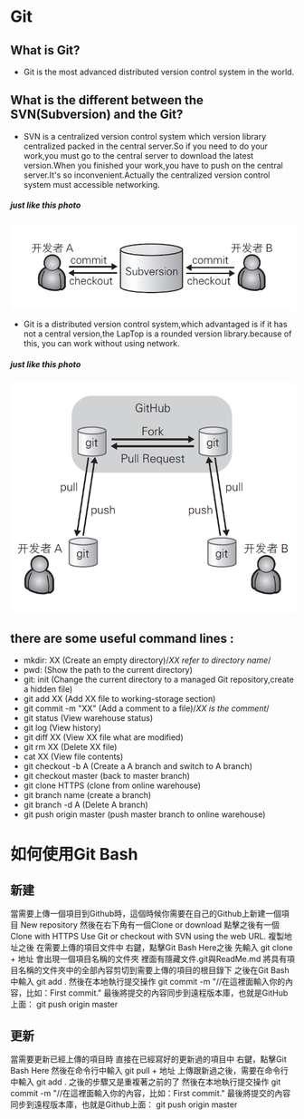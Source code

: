 # Git
## What is Git?
* Git is the most advanced distributed version control system in the world.
## What is the different between the SVN(Subversion) and the Git?
* SVN is a centralized version control system which version library  centralized packed in the central server.So if you need to do your work,you must go to the central server to download the latest version.When you finished your work,you have to push on the central server.It's so inconvenient.Actually the centralized version control system must accessible networking.
##### just like this photo

![](./image/subversion.png)

* Git is a distributed version control system,which advantaged is if it has not a central version,the LapTop is a rounded version library.because of this, you can work without using network.
##### just like this photo

![](./image/git.png)

## there are some useful command lines :
* mkdir: XX (Create an empty directory)/*XX refer to directory name*/
* pwd: (Show the path to the current directory)
* git: init (Change the current directory to a managed  Git repository,create a hidden file)
* git add XX (Add  XX file to working-storage section)
* git commit -m "XX" (Add a comment to a file)/*XX is the comment*/
* git status (View warehouse status)
* git log (View history)
* git diff XX (View XX file what are modified)
* git rm XX (Delete XX file)
* cat XX (View file contents)
* git checkout -b A  (Create a A branch and switch to A branch)
* git checkout master (back to master branch)
* git clone HTTPS (clone from online warehouse)
* git branch name (create a branch)
* git branch -d A (Delete A branch)
* git push origin master (push master branch to online warehouse)
# 如何使用Git Bash
## 新建
當需要上傳一個項目到Github時，這個時候你需要在自己的Github上新建一個項目
New repository
然後在右下角有一個Clone or download
點擊之後有一個Clone with HTTPS
Use Git or checkout with SVN using the web URL.
複製地址之後
在需要上傳的項目文件中
右鍵，點擊Git Bash Here之後
先輸入 git clone + 地址
會出現一個項目名稱的文件夾
裡面有隱藏文件.git與ReadMe.md
將具有項目名稱的文件夾中的全部內容剪切到需要上傳的項目的根目錄下
之後在Git Bash中輸入
git add .
然後在本地執行提交操作
git commit -m "//在這裡面輸入你的內容，比如：First commit."
最後將提交的內容同步到遠程版本庫，也就是GitHub上面：
git push origin master
## 更新
當需要更新已經上傳的項目時
直接在已經寫好的更新過的項目中
右鍵，點擊Git Bash Here
然後在命令行中輸入
git pull + 地址
上傳跟新過之後，需要在命令行中輸入
git add .
之後的步驟又是重複著之前的了
然後在本地執行提交操作
git commit -m "//在這裡面輸入你的內容，比如：First commit."
最後將提交的內容同步到遠程版本庫，也就是Github上面：
git push origin master
